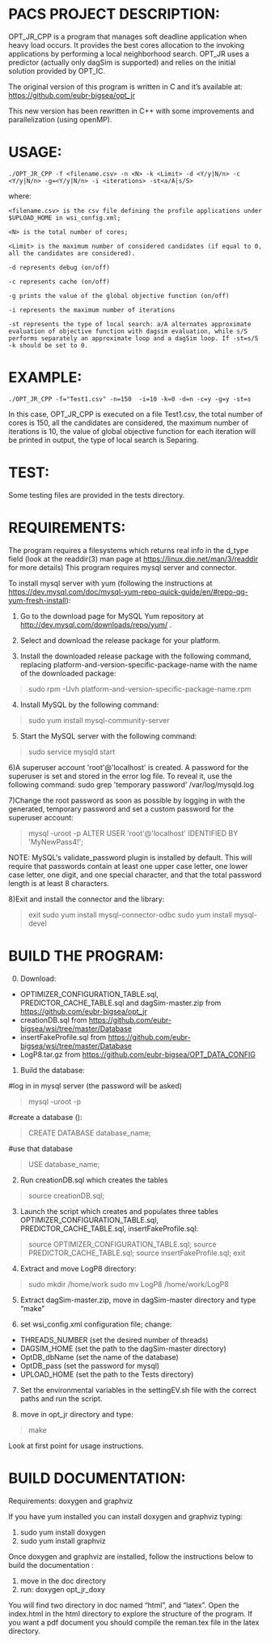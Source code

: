 # PACS PROJECT DESCRIPTION:

OPT_JR_CPP is a program that manages soft deadline application when heavy load occurs. It provides the best cores allocation to the invoking applications by performing a local neighborhood search. OPT_JR uses a predictor (actually only dagSim is supported) and relies on the initial solution provided by OPT_IC.

The original version of this program is written in C and it’s available at: https://github.com/eubr-bigsea/opt_jr

This new version has been rewritten in C++ with some improvements and parallelization (using openMP).
 

# USAGE:

`./OPT_JR_CPP -f <filename.csv> -n <N> -k <Limit> -d <Y/y|N/n> -c <Y/y|N/n> -g=<Y/y|N/n> -i <iterations> -st<a/A|s/S>`

where:

`<filename.csv> is the csv file defining the profile applications under $UPLOAD_HOME in wsi_config.xml;`

`<N> is the total number of cores;`

`<Limit> is the maximum number of considered candidates (if equal to 0, all the candidates are considered).`

`-d represents debug (on/off)`

`-c represents cache (on/off)`

`-g prints the value of the global objective function (on/off)`

`-i represents the maximum number of iterations`

`-st represents the type of local search: a/A alternates approximate evaluation of objective function with dagsim evaluation, while s/S performs separately an approximate loop and a dagSim loop. If -st=s/S -k should be set to 0.`




# EXAMPLE:

`./OPT_JR_CPP -f="Test1.csv" -n=150  -i=10 -k=0 -d=n -c=y -g=y -st=s`
       
In this case, OPT_JR_CPP is executed on a file Test1.csv, the total number of cores is 150, all the candidates are considered, the maximum number of iterations is 10, the value of global objective function for each iteration will be printed in output, the type of local search is Separing. 


# TEST:
Some testing files are provided in the tests directory. 



# REQUIREMENTS:
The program requires a filesystems which returns real info in the d_type field (look at the readdir(3) man page at https://linux.die.net/man/3/readdir for more details)
This program requires mysql server and connector.

To install mysql server with yum (following the instructions at https://dev.mysql.com/doc/mysql-yum-repo-quick-guide/en/#repo-qg-yum-fresh-install):

1) Go to the download page for MySQL Yum repository at http://dev.mysql.com/downloads/repo/yum/ .

2) Select and download the release package for your platform.

3) Install the downloaded release package with the following command, replacing platform-and-version-specific-package-name with the name of the downloaded package:   
  > sudo rpm -Uvh platform-and-version-specific-package-name.rpm

4) Install MySQL by the following command: 
  > sudo yum install mysql-community-server

5) Start the MySQL server with the following command:  
  > sudo service mysqld start

6)A superuser account 'root'@'localhost' is created. A password for the superuser is set and stored in the error log file. To reveal it, use the following command: sudo grep 'temporary password' /var/log/mysqld.log

7)Change the root password as soon as possible by logging in with the generated, temporary password and set a custom password for the superuser account: 
  > mysql -uroot -p
  > ALTER USER 'root'@'localhost' IDENTIFIED BY 'MyNewPass4!';

NOTE: MySQL's validate_password plugin is installed by default. This will require that passwords contain at least one upper case letter, one lower case letter, one digit, and one special character, and that the total password length is at least 8 characters.

8)Exit and install the connector and the library:
  > exit
  > sudo yum install mysql-connector-odbc
  > sudo yum install mysql-devel



# BUILD THE PROGRAM:

0) Download:
 - OPTIMIZER_CONFIGURATION_TABLE.sql, PREDICTOR_CACHE_TABLE.sql and dagSim-master.zip from  https://github.com/eubr-bigsea/opt_jr 
 - creationDB.sql from https://github.com/eubr-bigsea/wsi/tree/master/Database
 - insertFakeProfile.sql from https://github.com/eubr-bigsea/wsi/tree/master/Database
 - LogP8.tar.gz from https://github.com/eubr-bigsea/OPT_DATA_CONFIG


1) Build the database:

 #log in in mysql server (the password will be asked)
 > mysql -uroot -p


 #create a database ():
 > CREATE DATABASE database_name;

 #use that database
 > USE database_name;

2) Run creationDB.sql which creates the tables  
 > source creationDB.sql;

3) Launch the script which creates and populates three tables OPTIMIZER_CONFIGURATION_TABLE.sql, PREDICTOR_CACHE_TABLE.sql, insertFakeProfile.sql:
 > source OPTIMIZER_CONFIGURATION_TABLE.sql;
 > source PREDICTOR_CACHE_TABLE.sql;
 > source insertFakeProfile.sql;
 > exit



4) Extract and move LogP8 directory: 
 > sudo mkdir /home/work
 > sudo mv LogP8 /home/work/LogP8

5) Extract dagSim-master.zip, move in dagSim-master directory and type “make”

6) set wsi_config.xml configuration file; change: 
 - THREADS_NUMBER (set the desired number of threads)
 - DAGSIM_HOME (set the path to the dagSim-master directory)
 - OptDB_dbName (set the name of the database)
 - OptDB_pass (set the password for mysql)
 - UPLOAD_HOME (set the path to the Tests directory)


7) Set the environmental variables in the settingEV.sh file with the correct paths and run the script.



8) move in opt_jr directory and type: 
 > make




Look at first point for usage instructions.






# BUILD DOCUMENTATION:

Requirements: doxygen and graphviz

If you have yum installed you can install doxygen and graphviz typing:
1) sudo yum install doxygen
2) sudo yum install graphviz


Once doxygen and graphviz are installed, follow the instructions below to build the documentation :
1) move in the doc directory
2) run:  doxygen opt_jr_doxy

You will find two directory in doc named “html”, and “latex”. Open the index.html in the html directory to explore the structure of the program.
If you want a pdf document you should compile the reman.tex file in the latex directory.



